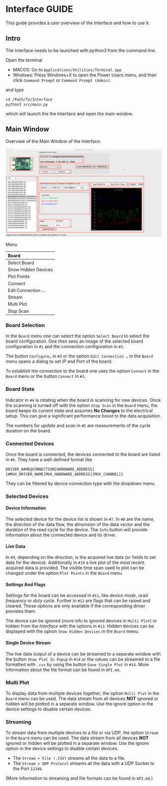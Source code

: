 # Interface GUIDE

This guide provides a *user* overview of the Interface and how to use it.

## Intro

The Interface needs to be launched with *python3* from the command line.

Open the terminal

* MACOS: Go to `Applications/Utilities/Terminal.app`
* Windows: Press Windows+X to open the Power Users menu, and then click `Command Prompt` or `Command Prompt (Admin)`.

and type

```
cd /Path/To/Interface
python3 src/main.py
```

which will launch the the Interface and open the main window.


## Main Window

Overview of the Main Window of the Interface.

![](./Assets/MainWindow.png)

Menu

| Board               |        
|:--------------------|
| Select Board        |
| Show Hidden Devices |
| Plot Points         |
| Connect             |
| Edit Connection …   |
| Stream              |
| Multi Plot          |
| Stop Scan           |


### Board Selection

In the `Board` menu one can select the option `Select Board` to select the board configuration. One then sees an image of the selected board configuration in `#1` and the connection configuration in `#2`.

The button `Configure…` in `#3` or the option `Edit Connection …` in the `Board` menu opens a dialog to set *IP* and *Port* of the board.

To establish the connection to the board one uses the option `Connect` in the `Board` menu or the button `Connect` in `#3`.

### Board State

Indicator in `#4` is rotating when the board is scanning for new devices. Once the scanning is turned off with the option `Stop Scan` in the `Board` menu, the board keeps its current state and assumes **No Changes** to the electrical setup. This can give a significant performance boost to the data acquisition.

The numbers for *update* and *scan* in `#5` are measurements of the cycle duration on the board.

### Connected Devices

Once the board is connected, the devices connected to the board are listed in `#6`. They have a well-defined format like
```
DRIVER_NAME@CONNECTION[HARDWARE_ADDRESS]{#MUX_DRIVER_NAME[MUX_HARDWARE_ADDRESS][MUX_CHANNEL]}
```
They can be filtered by device connection type with the dropdown menu.

### Selected Devices

#### Device Information

The selected device for the device list is shown in `#7`. In `#8` are the *name*, the *direction* of the data flow, the *dimension* of the data vector and the *duration* of the read cycle for the device. The `Info` button will provide information about the connected device and its driver.

#### Live Data

In `#9`, depending on the *direction*, is the acquired live data (or fields to set data for the device). Additionally in `#10` a live plot of the most recent acquired data is provided. The visible time span used to plot can be changed under the option `Plot Points` in the `Board` menu.

#### Settings And Flags

Settings for the board can be accessed in `#11`, like *device mode*,  *read frequency* or *duty cycle*. Further in `#12` are flags that can be raised and cleared. Those options are only available if the corresponding driver provides them.

The device can be ignored (more info to ignored devices in `Multi Plot`) or hidden from the *Interface* with the options in `#13`. Hidden devices can be displayed with the option `Show Hidden Devices` in the `Board` menu.

#### Single Device Stream

The live data output of a device can be streamed to a separate window with the button `Show Plot In Popup` in `#14` or the values can be streamed to a file formatted with `.csv` by using the button `Save Single Plot` in `#14`. More information about the file format can be found in `API.md`.

### Multi Plot

To display data from multiple devices together, the option `Multi Plot` in the `Board` menu can be used. The data stream from all devices **NOT** ignored or hidden will be plotted in a separate window. Use the ignore option in the device settings to disable certain devices.

### Streaming

To stream data from multiple devices to a file or via UDP, the option `Stream` in the `Board` menu can be used. The data stream from all devices **NOT** ignored or hidden will be plotted in a separate window. Use the ignore option in the device settings to disable certain devices.

* The `Stream > File (.CSV)` streams all the data to a file.
* The `Stream > UDP Protocol` streams all the data with a UDP Socket to the Port `12346`.

(More information to streaming and file formats can be found in `API.md`.)
